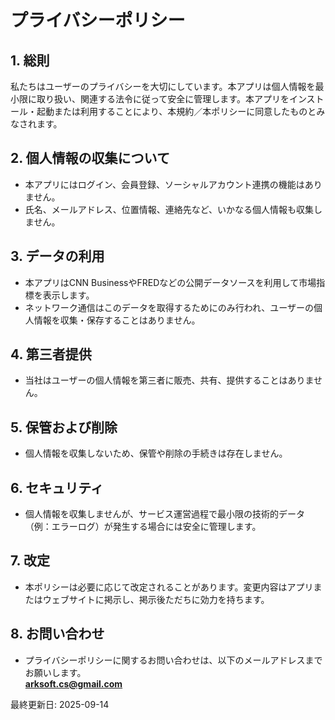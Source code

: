 # プライバシーポリシー

## 1. 総則
私たちはユーザーのプライバシーを大切にしています。本アプリは個人情報を最小限に取り扱い、関連する法令に従って安全に管理します。本アプリをインストール・起動または利用することにより、本規約／本ポリシーに同意したものとみなされます。

## 2. 個人情報の収集について
- 本アプリにはログイン、会員登録、ソーシャルアカウント連携の機能はありません。  
- 氏名、メールアドレス、位置情報、連絡先など、いかなる個人情報も収集しません。  

## 3. データの利用
- 本アプリはCNN BusinessやFREDなどの公開データソースを利用して市場指標を表示します。  
- ネットワーク通信はこのデータを取得するためにのみ行われ、ユーザーの個人情報を収集・保存することはありません。  

## 4. 第三者提供
- 当社はユーザーの個人情報を第三者に販売、共有、提供することはありません。  

## 5. 保管および削除
- 個人情報を収集しないため、保管や削除の手続きは存在しません。  

## 6. セキュリティ
- 個人情報を収集しませんが、サービス運営過程で最小限の技術的データ（例：エラーログ）が発生する場合には安全に管理します。  

## 7. 改定
- 本ポリシーは必要に応じて改定されることがあります。変更内容はアプリまたはウェブサイトに掲示し、掲示後ただちに効力を持ちます。  

## 8. お問い合わせ
- プライバシーポリシーに関するお問い合わせは、以下のメールアドレスまでお願いします。  
**arksoft.cs@gmail.com**


最終更新日: 2025-09-14